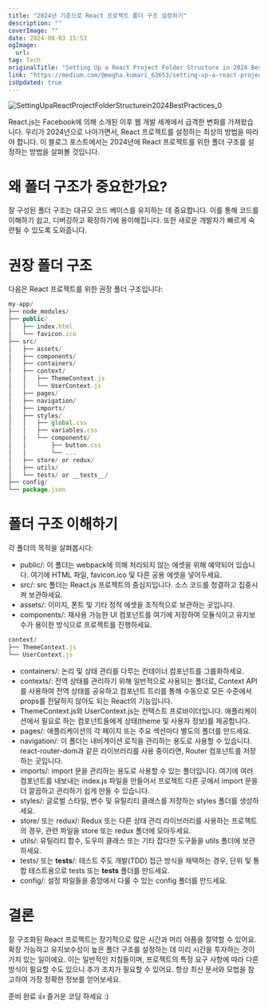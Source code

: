 ```yaml
---
title: "2024년 기준으로 React 프로젝트 폴더 구조 설정하기"
description: ""
coverImage: ""
date: 2024-08-03 15:53
ogImage:
  url:
tag: Tech
originalTitle: "Setting Up a React Project Folder Structure in 2024 Best Practices"
link: "https://medium.com/@megha.kumari_63653/setting-up-a-react-project-folder-structure-in-2024-best-practices-93c27a49bbfe"
isUpdated: true
---
```


![SettingUpaReactProjectFolderStructurein2024BestPractices_0](/assets/img/SettingUpaReactProjectFolderStructurein2024BestPractices_0.png)

React.js는 Facebook에 의해 소개된 이후 웹 개발 세계에서 급격한 변화를 가져왔습니다. 우리가 2024년으로 나아가면서, React 프로젝트를 설정하는 최상의 방법을 따라야 합니다. 이 블로그 포스트에서는 2024년에 React 프로젝트를 위한 폴더 구조를 설정하는 방법을 살펴볼 것입니다.

# 왜 폴더 구조가 중요한가요?

잘 구성된 폴더 구조는 대규모 코드 베이스를 유지하는 데 중요합니다. 이를 통해 코드를 이해하기 쉽고, 디버깅하고 확장하기에 용이해집니다. 또한 새로운 개발자가 빠르게 숙련될 수 있도록 도와줍니다.

<!-- seedividend - 사각형 -->

<ins class="adsbygoogle"
     style="display:block"
     data-ad-client="ca-pub-4877378276818686"
     data-ad-slot="1898504329"
     data-ad-format="auto"
     data-full-width-responsive="true"></ins>

<script>
     (adsbygoogle = window.adsbygoogle || []).push({});
</script>

# 권장 폴더 구조

다음은 React 프로젝트를 위한 권장 폴더 구조입니다:

```js
my-app/
├── node_modules/
├── public/
│   ├── index.html
│   └── favicon.ico
├── src/
│   ├── assets/
│   ├── components/
│   ├── containers/
│   ├── context/
│   │   ├── ThemeContext.js
│   │   └── UserContext.js
│   ├── pages/
│   ├── navigation/
│   ├── imports/
│   ├── styles/
│   │   ├── global.css
│   │   ├── variables.css
│   │   └── components/
│   │       ├── button.css
│   │       └── ...
│   ├── store/ or redux/
│   ├── utils/
│   └── tests/ or __tests__/
├── config/
└── package.json
```

# 폴더 구조 이해하기

<!-- seedividend - 사각형 -->

<ins class="adsbygoogle"
     style="display:block"
     data-ad-client="ca-pub-4877378276818686"
     data-ad-slot="1898504329"
     data-ad-format="auto"
     data-full-width-responsive="true"></ins>

<script>
     (adsbygoogle = window.adsbygoogle || []).push({});
</script>

각 폴더의 목적을 살펴봅시다:

- public/: 이 폴더는 webpack에 의해 처리되지 않는 에셋을 위해 예약되어 있습니다. 여기에 HTML 파일, favicon.ico 및 다른 공용 에셋을 넣어두세요.
- src/: src 폴더는 React.js 프로젝트의 중심지입니다. 소스 코드를 청결하고 집중시켜 보관하세요.
- assets/: 이미지, 폰트 및 기타 정적 에셋을 조직적으로 보관하는 곳입니다.
- components/: 재사용 가능한 UI 컴포넌트를 여기에 저장하여 모듈식이고 유지보수가 용이한 방식으로 프로젝트를 진행하세요.

```js
context/
├── ThemeContext.js
└── UserContext.js
```

- containers/: 논리 및 상태 관리를 다루는 컨테이너 컴포넌트를 그룹화하세요.
- contexts/: 전역 상태를 관리하기 위해 일반적으로 사용되는 폴더로, Context API를 사용하여 전역 상태를 공유하고 컴포넌트 트리를 통해 수동으로 모든 수준에서 props를 전달하지 않아도 되는 React의 기능입니다.
- ThemeContext.js와 UserContext.js는 컨텍스트 프로바이더입니다. 애플리케이션에서 필요로 하는 컴포넌트들에게 상태(theme 및 사용자 정보)를 제공합니다.
- pages/: 애플리케이션의 각 페이지 또는 주요 섹션마다 별도의 폴더를 만드세요.
- navigation/: 이 폴더는 내비게이션 로직을 관리하는 용도로 사용할 수 있습니다. react-router-dom과 같은 라이브러리를 사용 중이라면, Router 컴포넌트를 저장하는 곳입니다.
- imports/: import 문을 관리하는 용도로 사용할 수 있는 폴더입니다. 여기에 여러 컴포넌트를 내보내는 index.js 파일을 만들어서 프로젝트 다른 곳에서 import 문을 더 깔끔하고 관리하기 쉽게 만들 수 있습니다.
- styles/: 글로벌 스타일, 변수 및 유틸리티 클래스를 저장하는 styles 폴더를 생성하세요.
- store/ 또는 redux/: Redux 또는 다른 상태 관리 라이브러리를 사용하는 프로젝트의 경우, 관련 파일을 store 또는 redux 폴더에 모아두세요.
- utils/: 유틸리티 함수, 도우미 클래스 또는 기타 잡다한 도구들을 utils 폴더에 보관하세요.
- tests/ 또는 **tests**/: 테스트 주도 개발(TDD) 접근 방식을 채택하는 경우, 단위 및 통합 테스트용으로 tests 또는 **tests** 폴더를 만드세요.
- config/: 설정 파일들을 중앙에서 다룰 수 있는 config 폴더를 만드세요.

<!-- seedividend - 사각형 -->

<ins class="adsbygoogle"
     style="display:block"
     data-ad-client="ca-pub-4877378276818686"
     data-ad-slot="1898504329"
     data-ad-format="auto"
     data-full-width-responsive="true"></ins>

<script>
     (adsbygoogle = window.adsbygoogle || []).push({});
</script>

# 결론

잘 구조화된 React 프로젝트는 장기적으로 많은 시간과 머리 아픔을 절약할 수 있어요. 확장 가능하고 유지보수성이 높은 폴더 구조를 설정하는 데 미리 시간을 투자하는 것이 가치 있는 일이에요. 이는 일반적인 지침들이며, 프로젝트의 특정 요구 사항에 따라 다른 방식이 필요할 수도 있으니 추가 조치가 필요할 수 있어요. 항상 최신 문서와 모법을 참고하여 가장 정확한 정보를 얻어보세요.

준비 완료 👍 즐거운 코딩 하세요 :)
